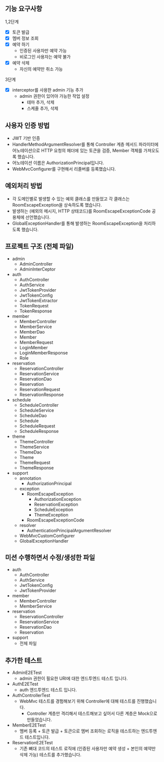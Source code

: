 ## 기능 요구사항
1,2단계
- [x] 토큰 발급
- [x] 멤버 정보 조회
- [x] 예약 하기
  - 인증된 사용자만 예약 가능
  - 비로그인 사용자는 예약 불가
- [x] 예약 삭제
  - 자신의 예약만 취소 가능
  
  
3단계
- [x] interceptor를 사용한 admin 기능 추가
  - admin 권한이 있어야 가능한 작업 설정
    - 테마 추가, 삭제
    - 스케줄 추가, 삭제

## 사용자 인증 방법
- JWT 기반 인증
- HandlerMethodArgumentResolver를 통해 Controller 계층 메서드 파라미터에 어노테이션으로 HTTP 요청의 헤더에 있는 토큰을 검증, Member 객체를 가져오도록 했습니다.
- 어노테이션 이름은 AuthorizationPrincipal입니다.
- WebMvcConfigurer를 구현해서 리졸버를 등록했습니다.

## 예외처리 방법
- 각 도메인별로 발생할 수 있는 예외 클래스를 만들었고 각 클래스는 RoomEscapeException을 상속하도록 했습니다.
- 발생하는 (예외의 메시지, HTTP 상태코드)를 RoomEscapeExceptionCode 공용체에 선언했습니다.
- GlobalExceptionHandler를 통해 발생하는 RoomEscapeException을 처리하도록 했습니다.

## 프로젝트 구조 (전체 파일)
- admin
  - AdminController
  - AdminInterCeptor
- auth
  - AuthController
  - AuthService
  - JwtTokenProvider
  - JwtTokenConfig
  - JwtTokenExtractor
  - TokenRequest
  - TokenResponse
- member
  - MemberController
  - MemberService
  - MemberDao
  - Member
  - MemberRequest
  - LoginMember
  - LoginMemberResponse
  - Role
- reservation
  - ReservationController
  - ReservationService
  - ReservationDao
  - Reservation
  - ReservationRequest
  - ReservationResponse
- schedule
  - ScheduleController
  - ScheduleService
  - ScheduleDao
  - Schedule
  - ScheduleRequest
  - ScheduleResponse
- theme
  - ThemeController
  - ThemeService
  - ThemeDao
  - Theme
  - ThemeRequest
  - ThemeResponse
- support
  - annotation
    - AuthorizationPrincipal
  - exception
    - RoomEscapeException
      - AuthorizationException
      - ReservationException
      - ScheduleException
      - ThemeException
    - RoomEscapeExceptionCode
  - resolver
    - AuthenticationPrincipalArgumentResolver
  - WebMvcCustomConfigurer
  - GlobalExceptionHandler

## 미션 수행하면서 수정/생성한 파일
- auth
  - AuthController
  - AuthService
  - JwtTokenConfig
  - JwtTokenProvider
- member
  - MemberController
  - MemberService
- reservation
  - ReservationController
  - ReservationService
  - ReservationDao
  - Reservation
- support
  - 전체 파일

## 추가한 테스트
- AdminE2ETest
  - admin 권한이 필요한 URI에 대한 엔드투엔드 테스트 입니다.
- AuthE2ETest
  - auth 엔드투엔드 테스트 입니다.
- AuthControllerTest
  - WebMvc 테스트를 경험해보기 위해 Controller에 대해 테스트를 진행했습니다.
    - Controller 계층만 격리해서 테스트해보고 싶어서 다른 계층은 Mock으로 만들었습니다.
- MemberE2ETest
  - 멤버 등록 + 토큰 발급 + 토큰으로 멤버 조회하는 로직을 테스트하는 엔드투엔드 테스트입니다.
- ReservationE2ETest
  - 기존 뼈대 코드의 테스트 로직에 (인증된 사용자만 예약 생성 + 본인의 예약만 삭제 가능) 테스트를 추가했습니다.